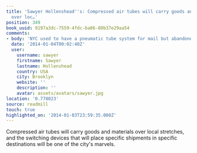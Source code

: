 ```yaml
---
title: 'Sawyer Hollenshead''s: Compressed air tubes will carry goods and materials
  over loc…'
position: 349
book_uuid: 9197a3dc-7559-4fdc-ba86-80b37e29aa54
comments:
- body: 'NYC used to have a pneumatic tube system for mail but abandoned it. '
  date: '2014-01-04T00:02:40Z'
  user:
    username: sawyer
    firstname: Sawyer
    lastname: Hollenshead
    country: USA
    city: Brooklyn
    website: ''
    description: ''
    avatar: assets/avatars/sawyer.jpg
location: '0.778023'
source: readmill
touch: true
highlighted_on: '2014-01-03T23:59:35.000Z'
---
```


Compressed air tubes will carry goods and materials over local stretches, and the switching devices that will place specific shipments in specific destinations will be one of the city's marvels.